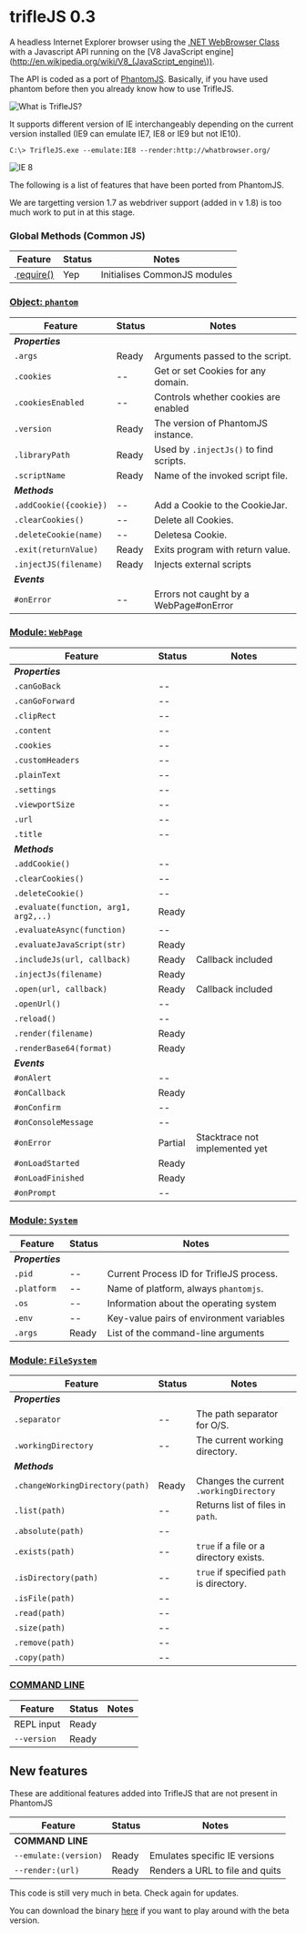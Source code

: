 trifleJS 0.3
=========

A headless Internet Explorer browser using the [.NET WebBrowser Class](http://msdn.microsoft.com/en-us/library/system.windows.forms.webbrowser.aspx) with a Javascript API running on the [V8 JavaScript engine](http://en.wikipedia.org/wiki/V8_(JavaScript_engine\)).

The API is coded as a port of [PhantomJS](http://phantomjs.org). Basically, if you have used phantom before then you already know how to use TrifleJS.

![What is TrifleJS?](https://raw.github.com/sdesalas/trifleJS/master/Docs/What.Is.Trifle.png "What is TrifleJS?")

It supports different version of IE interchangeably depending on the current version installed (IE9 can emulate IE7, IE8 or IE9 but not IE10).

    C:\> TrifleJS.exe --emulate:IE8 --render:http://whatbrowser.org/

![IE 8](https://raw.github.com/sdesalas/trifleJS/master/Docs/whatbrowser.org.IE8.png "Running as IE 8")

The following is a list of features that have been ported from PhantomJS. 

We are targetting version 1.7 as webdriver support (added in v 1.8) is too much work to put in at this stage.

### Global Methods (Common JS)

|Feature                                  | Status   | Notes                                |
|-----------------------------------------|----------|--------------------------------------|
|.[require()](https://github.com/ariya/phantomjs/wiki/API-Reference#function-require)   | Yep      | Initialises CommonJS modules         |

### [Object: `phantom`](https://github.com/ariya/phantomjs/wiki/API-Reference-phantom)

|Feature                                  | Status   | Notes                                |
|-----------------------------------------|----------|--------------------------------------|
|*__Properties__*                                                                           |
|`.args`                                  | Ready    | Arguments passed to the script.      |
|`.cookies`                               | --       | Get or set Cookies for any domain.   | 
|`.cookiesEnabled`                        | --       | Controls whether cookies are enabled | 
|`.version`                               | Ready    | The version of PhantomJS instance.   | 
|`.libraryPath`                           | Ready    | Used by `.injectJs()` to find scripts. |
|`.scriptName`                            | Ready    | Name of the invoked script file.     |
|*__Methods__*                                                                              |
|`.addCookie({cookie})`                   | --       | Add a Cookie to the CookieJar.       |
|`.clearCookies()`                        | --       | Delete all Cookies.                  |
|`.deleteCookie(name)`                    | --       | Deletesa Cookie.                     |
|`.exit(returnValue)`                     | Ready    | Exits program with return value.     |
|`.injectJS(filename)`                    | Ready    | Injects external scripts             |
|*__Events__*                                                                               |
|`#onError`                               | --       | Errors not caught by a WebPage#onError |

### [Module: `WebPage`](https://github.com/ariya/phantomjs/wiki/API-Reference-WebPage)

|Feature                                  | Status   | Notes                                |
|-----------------------------------------|----------|--------------------------------------|
|*__Properties__*                                                                           |
|`.canGoBack`                             | --       |                                      |
|`.canGoForward`                          | --       |                                      |
|`.clipRect`                              | --       |                                      |
|`.content`                               | --       |                                      |
|`.cookies`                               | --       |                                      |
|`.customHeaders`                         | --       |                                      |
|`.plainText`                             | --       |                                      |
|`.settings`                              | --       |                                      |
|`.viewportSize`                          | --       |                                      |
|`.url`                                   | --       |                                      |
|`.title`                                 | --       |                                      |
|*__Methods__*                                                                             |
|`.addCookie()`                           | --       |                                     |
|`.clearCookies()`                        | --       |                                     |
|`.deleteCookie()`                        | --       |                                     |
|`.evaluate(function, arg1, arg2,..)`     | Ready    |                                      |
|`.evaluateAsync(function)`               | --       |                                     |
|`.evaluateJavaScript(str)`               | Ready    |                                      |
|`.includeJs(url, callback)`              | Ready    | Callback included                    |
|`.injectJs(filename)`                    | Ready    |                                      |
|`.open(url, callback)`                   | Ready    | Callback included                    |
|`.openUrl()`                             | --       |                                      |
|`.reload()`                              | --       |                                      |
|`.render(filename)`                      | Ready    |                                      |
|`.renderBase64(format)`                  | Ready    |                                      |
|*__Events__*                                                                               |
|`#onAlert`                               | --       |                                      | 
|`#onCallback`                            | Ready    |                                      | 
|`#onConfirm`                             | --       |                                      | 
|`#onConsoleMessage`                      | --       |                                      | 
|`#onError`                               | Partial  | Stacktrace not implemented yet       |
|`#onLoadStarted`                         | Ready    |                                      |
|`#onLoadFinished`                        | Ready    |                                      |
|`#onPrompt`                              | --       |                                      | 

### [Module: `System`](https://github.com/ariya/phantomjs/wiki/API-Reference-System)

|Feature                                  | Status   | Notes                                |
|-----------------------------------------|----------|--------------------------------------|
|*__Properties__*                                                                           |
|`.pid`                                   | --       | Current Process ID for TrifleJS process. |
|`.platform`                              | --       | Name of platform, always `phantomjs`. |
|`.os`                                    | --       | Information about the operating system |
|`.env`                                   | --       | Key-value pairs of environment variables |
|`.args`                                  | Ready    | List of the command-line arguments |

### [Module: `FileSystem`](https://github.com/ariya/phantomjs/wiki/API-Reference-FileSystem)

|Feature                                  | Status   | Notes                                |
|-----------------------------------------|----------|--------------------------------------|
|*__Properties__*                                                                           |
|`.separator`                             | --       | The path separator for O/S.          |
|`.workingDirectory`                      | --       | The current working directory.        |
|*__Methods__*                                                                              |
|`.changeWorkingDirectory(path)`          | Ready    | Changes the current `.workingDirectory` |
|`.list(path)`                            | --       | Returns list of files in `path`.       |
|`.absolute(path)`                        | --       |                                      |
|`.exists(path)`                          | --       | `true` if a file or a directory exists.   |
|`.isDirectory(path)`                     | --       | `true` if specified `path` is directory. |
|`.isFile(path)`                          | --       |                                      |
|`.read(path)`                            | --       |                                      |
|`.size(path)`                            | --       |                                      |
|`.remove(path)`                          | --       |                                      |
|`.copy(path)`                            | --       |                                      |

### [COMMAND LINE](https://github.com/ariya/phantomjs/wiki/API-Reference)

|Feature                                  | Status   | Notes                                |
|-----------------------------------------|----------|--------------------------------------|
|REPL input                               | Ready    |                                      |
|`--version`                              | Ready    |                                      |

## New features

These are additional features added into TrifleJS that are not present in PhantomJS

|Feature                                  | Status   | Notes                                |
|-----------------------------------------|----------|--------------------------------------|
|**COMMAND LINE**                         |
|`--emulate:(version)`                    | Ready    | Emulates specific IE versions        |
|`--render:(url)`                         | Ready    | Renders a URL to file and quits      | 


This code is still very much in beta. Check again for updates.

You can download the binary [here](https://github.com/sdesalas/trifleJS/raw/master/Build/Binary/TrifleJS.Latest.zip) if you want to play around with the beta version. 
